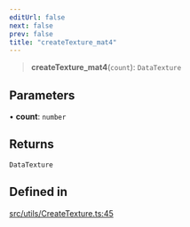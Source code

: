 ```yaml
---
editUrl: false
next: false
prev: false
title: "createTexture_mat4"
---
```


> **createTexture\_mat4**(`count`): `DataTexture`

## Parameters

• **count**: `number`

## Returns

`DataTexture`

## Defined in

[src/utils/CreateTexture.ts:45](https://github.com/agargaro/instanced-mesh/blob/6b4aafb234e44b872be8f20e0304628a1f2217cf/src/utils/CreateTexture.ts#L45)
